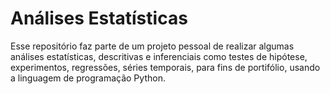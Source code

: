 # Análises Estatísticas

Esse repositório faz parte de um projeto pessoal de realizar algumas análises estatísticas, descritivas e inferenciais como testes de hipótese, experimentos, regressões, séries temporais, para fins de portifólio, usando a linguagem de programação Python. 
